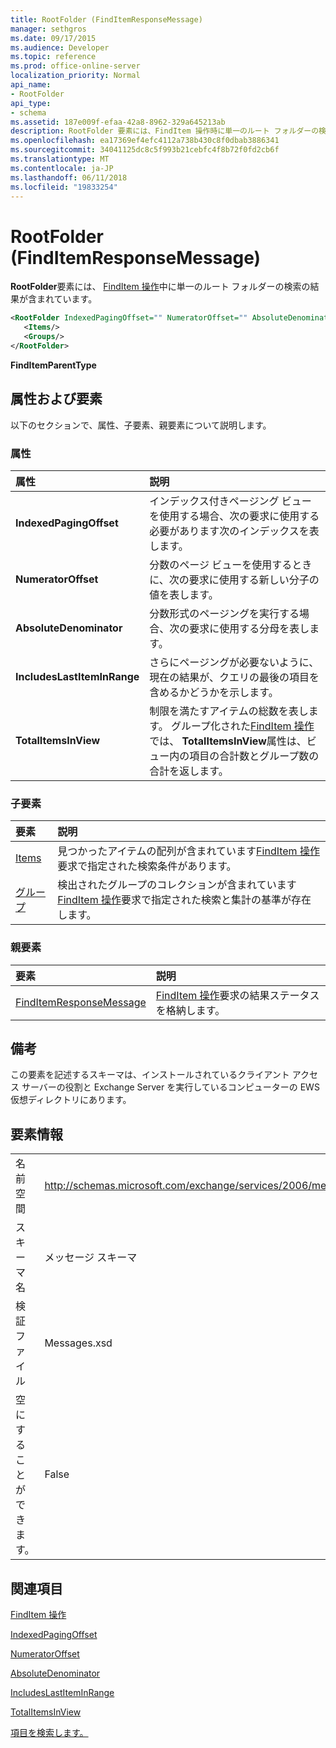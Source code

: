 ```yaml
---
title: RootFolder (FindItemResponseMessage)
manager: sethgros
ms.date: 09/17/2015
ms.audience: Developer
ms.topic: reference
ms.prod: office-online-server
localization_priority: Normal
api_name:
- RootFolder
api_type:
- schema
ms.assetid: 187e009f-efaa-42a8-8962-329a645213ab
description: RootFolder 要素には、FindItem 操作時に単一のルート フォルダーの検索の結果が含まれています。
ms.openlocfilehash: ea17369ef4efc4112a738b430c8f0dbab3886341
ms.sourcegitcommit: 34041125dc8c5f993b21cebfc4f8b72f0fd2cb6f
ms.translationtype: MT
ms.contentlocale: ja-JP
ms.lasthandoff: 06/11/2018
ms.locfileid: "19833254"
---
```

# <a name="rootfolder-finditemresponsemessage"></a>RootFolder (FindItemResponseMessage)

**RootFolder**要素には、 [FindItem 操作](finditem-operation.md)中に単一のルート フォルダーの検索の結果が含まれています。
  
```xml
<RootFolder IndexedPagingOffset="" NumeratorOffset="" AbsoluteDenominator="" IncludesLastItemInRange="" TotalItemsInView="">
   <Items/>
   <Groups/>
</RootFolder>
```

 **FindItemParentType**
## <a name="attributes-and-elements"></a>属性および要素

以下のセクションで、属性、子要素、親要素について説明します。
  
### <a name="attributes"></a>属性

|**属性**|**説明**|
|:-----|:-----|
|**IndexedPagingOffset** <br/> |インデックス付きページング ビューを使用する場合、次の要求に使用する必要があります次のインデックスを表します。  <br/> |
|**NumeratorOffset** <br/> |分数のページ ビューを使用するときに、次の要求に使用する新しい分子の値を表します。  <br/> |
|**AbsoluteDenominator** <br/> |分数形式のページングを実行する場合、次の要求に使用する分母を表します。  <br/> |
|**IncludesLastItemInRange** <br/> |さらにページングが必要ないように、現在の結果が、クエリの最後の項目を含めるかどうかを示します。  <br/> |
|**TotalItemsInView** <br/> |制限を満たすアイテムの総数を表します。 グループ化された[FindItem 操作](finditem-operation.md)では、 **TotalItemsInView**属性は、ビュー内の項目の合計数とグループ数の合計を返します。  <br/> |
   
### <a name="child-elements"></a>子要素

|**要素**|**説明**|
|:-----|:-----|
|[Items](items.md) <br/> |見つかったアイテムの配列が含まれています[FindItem 操作](finditem-operation.md)要求で指定された検索条件があります。  <br/> |
|[グループ](groups.md) <br/> |検出されたグループのコレクションが含まれています[FindItem 操作](finditem-operation.md)要求で指定された検索と集計の基準が存在します。  <br/> |
   
### <a name="parent-elements"></a>親要素

|**要素**|**説明**|
|:-----|:-----|
|[FindItemResponseMessage](finditemresponsemessage.md) <br/> |[FindItem 操作](finditem-operation.md)要求の結果ステータスを格納します。  <br/> |
   
## <a name="remarks"></a>備考

この要素を記述するスキーマは、インストールされているクライアント アクセス サーバーの役割と Exchange Server を実行しているコンピューターの EWS 仮想ディレクトリにあります。
  
## <a name="element-information"></a>要素情報

|||
|:-----|:-----|
|名前空間  <br/> |http://schemas.microsoft.com/exchange/services/2006/messages  <br/> |
|スキーマ名  <br/> |メッセージ スキーマ  <br/> |
|検証ファイル  <br/> |Messages.xsd  <br/> |
|空にすることができます。  <br/> |False  <br/> |
   
## <a name="see-also"></a>関連項目




  [FindItem 操作](finditem-operation.md)
  
[IndexedPagingOffset](https://msdn.microsoft.com/library/ExchangeWebServices.FindItemParentType.IndexedPagingOffset.aspx)
  
[NumeratorOffset](https://msdn.microsoft.com/library/ExchangeWebServices.FindItemParentType.NumeratorOffset.aspx)
  
[AbsoluteDenominator](https://msdn.microsoft.com/library/ExchangeWebServices.FindItemParentType.AbsoluteDenominator.aspx)
  
[IncludesLastItemInRange](https://msdn.microsoft.com/library/ExchangeWebServices.FindItemParentType.IncludesLastItemInRange.aspx)
  
[TotalItemsInView](https://msdn.microsoft.com/library/ExchangeWebServices.FindItemParentType.TotalItemsInView.aspx)


[項目を検索します。](http://msdn.microsoft.com/library/63af1f9c-464b-4fca-9ae3-3d60f24ca93c%28Office.15%29.aspx)

